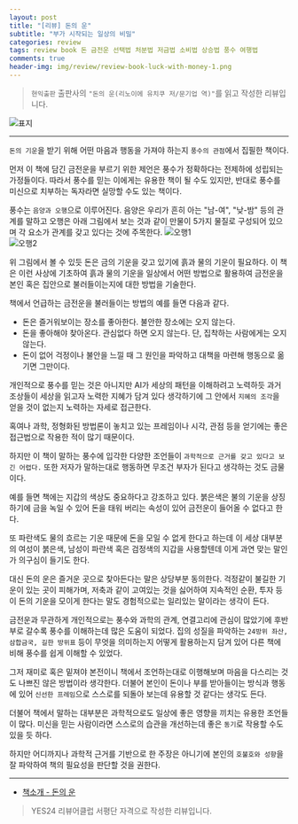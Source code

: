 ```yaml
---  
layout: post  
title: "[리뷰] 돈의 운"  
subtitle: "부가 시작되는 일상의 비밀"  
categories: review 
tags: review book 돈 금전운 선택법 처분법 저금법 소비법 상승법 풍수 여행법             
comments: true  
header-img: img/review/review-book-luck-with-money-1.png
---  
```

  
> `현익출판` 출판사의 `"돈의 운(리노이에 유치쿠 저/문기업 역)"`를 읽고 작성한 리뷰입니다.  

![표지](https://theorydb.github.io/assets/img/review/review-book-luck-with-money-1.png)  

---

`돈의 기운`을 받기 위해 어떤 마음과 행동을 가져야 하는지 `풍수의 관점`에서 집필한 책이다.

먼저 이 책에 담긴 금전운을 부르기 위한 제언은 풍수가 정확하다는 전제하에 성립되는 가정들이다. 따라서 풍수를 믿는 이에게는 유용한 책이 될 수도 있지만, 반대로 풍수를 미신으로 치부하는 독자라면 실망할 수도 있는 책이다. 

풍수는 `음양과 오행`으로 이루어진다. 음양은 우리가 흔히 아는 "남-여", "낮-밤" 등의 관계를 말하고 오행은 아래 그림에서 보는 것과 같이 만물이 5가지 물질로 구성되어 있으며 각 요소가 관계를 갖고 있다는 것에 주목한다.
![오행1](https://theorydb.github.io/assets/img/review/review-book-luck-with-money-2.png)  
![오행2](https://theorydb.github.io/assets/img/review/review-book-luck-with-money-3.png)  

위 그림에서 볼 수 있듯 돈은 금의 기운을 갖고 있기에 흙과 물의 기운이 필요하다. 이 책은 이런 사상에 기초하여 흙과 물의 기운을 일상에서 어떤 방법으로 활용하여 금전운을 본인 혹은 집안으로 불러들이는지에 대한 방법을 기술한다. 

책에서 언급하는 금전운을 불러들이는 방법의 예를 들면 다음과 같다. 

* 돈은 즐거워보이는 장소를 좋아한다. 불안한 장소에는 오지 않는다. 
* 돈을 좋아해야 찾아온다. 관심없다 하면 오지 않는다. 단, 집착하는 사람에게는 오지 않는다. 
* 돈이 없어 걱정이나 불안을 느낄 때 그 원인을 파악하고 대책을 마련해 행동으로 옮기면 그만이다.

개인적으로 풍수를 믿는 것은 아니지만 AI가 세상의 패턴을 이해하려고 노력하듯 과거 조상들이 세상을 읽고자 노력한 지혜가 담겨 있다 생각하기에 그 안에서 `지혜의 조각`을 얻을 것이 없는지 노력하는 자세로 접근한다. 

혹여나 과학, 정형화된 방법론이 놓치고 있는 프레임이나 시각, 관점 등을 얻기에는 좋은 접근법으로 작용한 적이 많기 때문이다. 

하지만 이 책이 말하는 풍수에 입각한 다양한 조언들이 `과학적으로 근거를 갖고 있다고 보긴 어렵다.` 또한 저자가 말하는대로 행동하면 무조건 부자가 된다고 생각하는 것도 금물이다. 

예를 들면 책에는 지갑의 색상도 중요하다고 강조하고 있다. 붉은색은 불의 기운을 상징하기에 금을 녹일 수 있어 돈을 태워 버리는 속성이 있어 금전운이 들어올 수 없다고 한다. 

또 파란색도 물의 흐르는 기운 때문에 돈을 모일 수 없게 한다고 하는데 이 세상 대부분의 여성이 붉은색, 남성이 파란색 혹은 검정색의 지갑을 사용할텐데 이게 과연 맞는 말인가 의구심이 들기도 한다. 

대신 돈의 운은 즐거운 곳으로 찾아든다는 말은 상당부분 동의한다. 걱정같이 불길한 기운이 있는 곳이 피해가며, 저축과 같이 고여있는 것을 싫어하여 지속적인 순환, 투자 등이 돈의 기운을 모이게 한다는 말도 경험적으로는 일리있는 말이라는 생각이 든다. 

금전운과 무관하게 개인적으로는 풍수와 과학의 관계, 연결고리에 관심이 많았기에 후반부로 갈수록 풍수를 이해하는데 많은 도움이 되었다. 집의 성질을 파악하는 `24방위 좌산, 삼합금국, 길한 방위표` 등이 무엇을 의미하는지 어떻게 활용하는지 담겨 있어 다른 책에 비해 풍수를 쉽게 이해할 수 있었다.

그저 재미로 혹은 밑져야 본전이니 책에서 조언하는대로 이행해보며 마음을 다스리는 것도 나쁘진 않은 방법이라 생각한다. 더불어 본인이 돈이나 부를 받아들이는 방식과 행동에 있어 `신선한 프레임`으로 스스로를 되돌아 보는데 유용할 것 같다는 생각도 든다. 

더불어 책에서 말하는 대부분은 과학적으로도 일상에 좋은 영향을 끼치는 유용한 조언들이 많다. 미신을 믿는 사람이라면 스스로의 습관을 개선하는데 좋은 `동기`로 작용할 수도 있을 듯 하다.

하지만 어디까지나 과학적 근거를 기반으로 한 주장은 아니기에 본인의 `호불호와 성향`을 잘 파악하여 책의 필요성을 판단할 것을 권한다.

---

* [책소개 - 돈의 운](http://www.yes24.com/Product/Goods/102688517?OzSrank=3)

> YES24 리뷰어클럽 서평단 자격으로 작성한 리뷰입니다.



